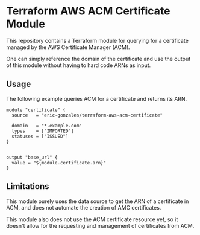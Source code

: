 # Terraform AWS ACM Certificate Module

This repository contains a Terraform module for querying for a certificate managed by the AWS Certificate Manager (ACM). 

One can simply reference the domain of the certificate and use the output of this module without having to hard code ARNs as input. 

## Usage

The following example queries ACM for a certificate and returns its ARN.

```hcl
module "certificate" {
  source   = "eric-gonzales/terraform-aws-acm-certificate"

  domain   = "*.example.com"
  types    = ["IMPORTED"]
  statuses = ["ISSUED"]
}


output "base_url" {
  value = "${module.certificate.arn}"
}
```

## Limitations

This module purely uses the data source to get the ARN of a certificate in ACM, and does not automate the creation of AMC certificates. 

This module also does not use the ACM certificate resource yet, so it doesn't allow for the requesting and management of certificates from ACM. 
